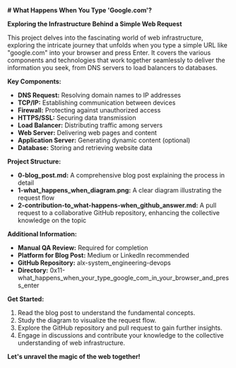  **# What Happens When You Type 'Google.com'?**

**Exploring the Infrastructure Behind a Simple Web Request**

This project delves into the fascinating world of web infrastructure, exploring the intricate journey that unfolds when you type a simple URL like "google.com" into your browser and press Enter. It covers the various components and technologies that work together seamlessly to deliver the information you seek, from DNS servers to load balancers to databases.

**Key Components:**

* **DNS Request:** Resolving domain names to IP addresses
* **TCP/IP:** Establishing communication between devices
* **Firewall:** Protecting against unauthorized access
* **HTTPS/SSL:** Securing data transmission
* **Load Balancer:** Distributing traffic among servers
* **Web Server:** Delivering web pages and content
* **Application Server:** Generating dynamic content (optional)
* **Database:** Storing and retrieving website data

**Project Structure:**

* **0-blog_post.md:** A comprehensive blog post explaining the process in detail
* **1-what_happens_when_diagram.png:** A clear diagram illustrating the request flow
* **2-contribution-to_what-happens-when_github_answer.md:** A pull request to a collaborative GitHub repository, enhancing the collective knowledge on the topic

**Additional Information:**

* **Manual QA Review:** Required for completion
* **Platform for Blog Post:** Medium or LinkedIn recommended
* **GitHub Repository:** alx-system_engineering-devops
* **Directory:** 0x11-what_happens_when_your_type_google_com_in_your_browser_and_press_enter

**Get Started:**

1. Read the blog post to understand the fundamental concepts.
2. Study the diagram to visualize the request flow.
3. Explore the GitHub repository and pull request to gain further insights.
4. Engage in discussions and contribute your knowledge to the collective understanding of web infrastructure.

**Let's unravel the magic of the web together!**

